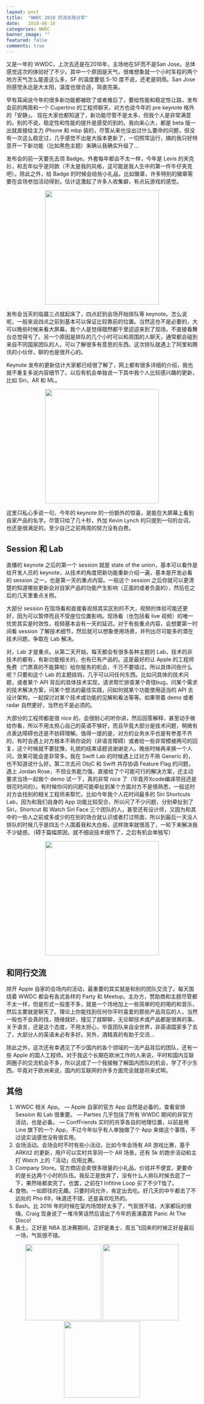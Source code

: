 ```yaml
---
layout: post
title:  "WWDC 2018 的流水账分享"
date:   2018-06-16
categories: WWDC
banner_image: ""
featured: false
comments: true
---
```


又是一年的 WWDC，上次去还是在2016年，主场地在SF而不是San Jose。总体感觉这次的体验好了不少。其中一个原因是天气，很难想象就一个小时车程的两个地方天气怎么能差这么多，SF 的温度要低 5-10 度不说，还老是阴雨。San Jose 则感觉永远是大太阳，温度也很合适，简直完美。

早有耳闻说今年的很多新功能都被砍了或者推后了，要给性能和稳定性让路，发布会前的两周和一个 Cupertino 的工程师聊天，对方也说今年的 pre keynote 格外的「安静」。 现在大家也都知道了，新功能尽管不是太多，但我个人是非常满意的。别的不说，稳定性和性能的提升是感受的到的。我向来心大，都是 beta 版一出就直接给主力 iPhone 和 mbp 装的，尽管从来也没出过什么要命的问题，但没有一次这么稳定过，几乎感觉不出是大版本更新了，一切照常运行，搞的我只好特意开一下新功能（比如黑色主题）来确认我确实升级了…

<!--more-->

发布会的前一天要先去领 Badge。外套每年都会不太一样，今年是 Levis 的夹克衫，和去年似乎是同款（不太是我的风格，这可能是我人生中的第一件牛仔夹克吧）。除此之外，给 Badge 的时候会给些小礼品，比如徽章，许多特别的徽章需要在会场参加活动得到，估计这激起了许多人收集癖，有点玩游戏的感觉。

<p align="center"><img src="/media/wwdc2018.jpg" width="300"/></p>

发布会当天的临晨三点就起床了，四点赶到会场开始排队等 keynote。怎么说呢，一般来说四点之前到基本可以保证比较靠前的位置。当然这也不是必要的，大可以晚些时候来看大屏幕。我个人是觉得既然都千里迢迢来到了现场，不直接看舞台总觉得亏了。另一个原因是排队的几个小时可以和周围的人聊天，通常都会碰到来自不同国家团队的人，可以了解很多有意思的东西。这次排队就遇上了阿里和腾讯的小伙伴，聊的也是很开心的。

Keynote 发布的更新估计大家都已经很了解了，网上都有很多详细的介绍，我也就不重复多说内容细节了。以后有机会单独说一下其中我个人比较感兴趣的更新，比如 Siri，AR 和 ML。

<p align="center"><img src="/media/keynote.jpg" width="300"/></p>

这里只私心多说一句，今年的 keynote 的一份额外的惊喜，是能在大屏幕上看到自家产品的名字。尽管只给了几十秒，外加 Kevin Lynch 的只提到一句的台词，也还是很满足的。至少自己之前两周的努力没有白费。

## Session 和 Lab
直播的 keynote 之后的第一个 session 就是 state of the union，基本可以看作是给开发人员的 keynote，从技术的角度把新功能重新介绍一遍，基本是开发必看的 session 之一，也是第一天的重点内容。一般这个 session 之后你就可以更清楚的知道哪些更新会对自家产品的功能产生影响（正面的或者负面的），然后在之后的几天里重点关照。

大部分 session 在现场看和直接看视频其实区别的不大，视频的体验可能还更好，因为可以暂停而且不受座位位置影响。现场看（也包括看 live 视频）的唯一优势其实是时效性，视频基本会有一天的延迟。对于有些重点内容，会想要第一时间看 session 了解技术细节，然后就可以想象使用场景，并列出尽可能多的潜在技术问题，争取在 Lab 解决。

对，Lab 才是重点。从第二天开始，每天都会有很多各种主题的 Lab，技术的非技术的都有，有新功能相关的，也有已有产品的。这是最好的让 Apple 的工程师免费（门票真的不能算啦）给你服务的机会，千万不要错过。所以具体问些什么呢？只要和这个 Lab 的主题挂钩，几乎可以问任何东西。比如问具体的技术问题，或者某个 API 背后的具体技术实现，请求帮忙排查某个奇怪bug，问某个需求的技术解决方案，问某个想法的最佳实践，问如何就某个功能使用适当的 API 去设计架构，一起探讨对某个技术或功能的见解和看法等等。如果带着 demo 或者 radar 自然更好，当然也不是必须的。

大部分的工程师都是很 nice 的，会很耐心的听你讲，然后回答解释，甚至动手做给你看，所以不用太担心自己的英语不够好，而且毕竟大部分是技术问题，稍微有点表达障碍也还是不妨碍理解。值得一提的是，对方的业务水平也是有参差不齐的，有时会遇上对方根本不熟你说的（非语言障碍）或者给一些非常模棱两可的回复，这个时候就不要犹豫，礼貌的结束话题说谢谢走人。晚些时候再来换一个人问，效果可能会差非常多。我在 Swift Lab 的时候遇上过对方不熟 Generic 的，也不知道说什么好。第二次去问 ObjC 和 Swift 共存协调 Feature Flag 的问题，遇上 Jordan Rose，不但业务能力强，直接给了个可能可行的解决方案，还主动要求当场一起做个 demo 试一下，真的非常 nice 了（毕竟开Xcode编译项目还是很花时间的）。有时候你问的问题可能牵扯到某个方面对方不是很熟悉，一般这时对方会找别的相关工程师来帮忙。比如今年我个人花时间最多的 Siri Shortcuts Lab，因为和我们自身的 App 功能比较契合，所以问了不少问题，分别牵扯到了 Siri，Shortcut 和 Watch Siri Face 三个团队的人，甚至还有设计师，又因为和其中的一些人之前或多或少的在别的场合就认识或者打过照面，所以到最后一天没人排队的时候几乎是四五个人围着我和大白板，这样效率就很高了，一轮下来解决我不少疑惑。（碍于篇幅原因，就不细说技术细节了，之后有机会单独写）

<p align="center"><img src="/media/ar-lego.jpg" width="300"/></p>

## 和同行交流
除开 Apple 自家的会场内的活动，最重要的其实就是和别的团队交流了。每天围绕着 WWDC 都会有各式各样的 Party 和 Meetup。主办方，赞助商和主题尽管都不太一样，但是形式一般差不多，就是一个场地加上一些简单的吃的喝的和音乐，然后主要就是聊天了。理论上你能找到任何你平时喜爱的那些产品背后的人，当然一般也不会真的找，随缘就好，撞见了就聊聊，无论聊技术或产品都是很爽的事。关于语言，还是这个态度，不用太担心，毕竟团队来自全世界，非英语国家多了去了，大部分人的英语未必有多好。另外，酒精真的有助于交流…

除此之外，这次还有幸遇见了不少国内的各个领域的一流产品背后的团队，还有一些 Apple 的国人工程师。对于我这个长期在欧洲工作的人来说，平时和国内互联网圈子的交流机会不多，所以这成了一个我接触了解国内团队的机会，学了不少东西。毕竟对于欧洲来说，国内的互联网的许多方面完全就是将来式啊。

## 其他
1. WWDC 相关 App。
— Apple 自家的官方 App 自然是必备的，查看安排 Session 和 Lab 很重要。
— Parties 几乎包括了所有 WWDC 期间的非官方活动，也是必备。
— ConfFriends 实时的共享各自的地理位置，以前是用 Line 旗下的一个 App，不过今年似乎有人单独做了个 App 来做这个事情，不过说实话感觉没有很实用。
2. 会场活动。会场会时不时有些小活动，比如今年会场有 AR 游戏比赛，基于 ARKit2 的更新，用户可以实时共享同一个 AR 场景。还有 5k 的跑步活动和主打 Watch 上的「活动」应用比赛。
3. Company Store。官方商店会卖很多限量的小礼品，价钱并不便宜，更要命的是长达两个小时的队伍。我反正是放弃了，没有什么人排队时候去逛了一下，果然啥都卖完了。也罢，之前在1 Infitine Loop 买了不少T恤了。
4. 食物。一如即往的无趣。只要时间允许，肯定出去吃。好几天的中午都去了不远处的 Pho 69，味道还不错，还是喜欢吃热的。
5. Bash。比 2016 年的时候在室内场馆好太多了，气氛很不错，大家都玩的很嗨，Craig 现身说了一堆冷笑话然后请出了今年的表演嘉宾 Panic At The Disco!
6. 勇士。正好是 NBA 总决赛期间，正好是勇士，周五飞回来的时候正好是最后一场，气氛很不错。

<p align="center"><img src="/media/bash.jpg" width="200"/> <img src="/media/craig.jpg" width="200"/> <img src="/media/warriors.jpg" width="200"/></p>


